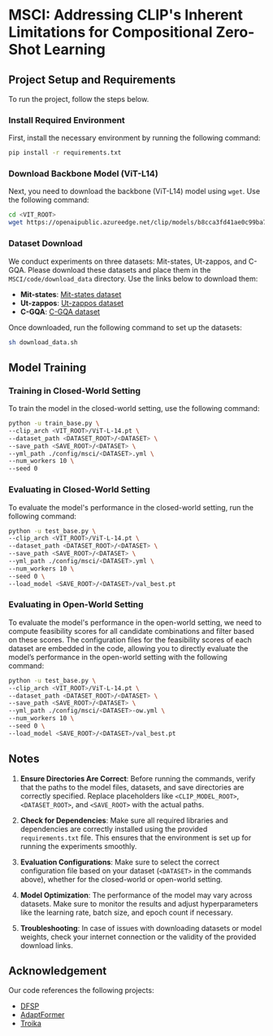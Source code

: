 # MSCI: Addressing CLIP's Inherent Limitations for Compositional Zero-Shot Learning

## Project Setup and Requirements

To run the project, follow the steps below.

### Install Required Environment

First, install the necessary environment by running the following command:

```bash
pip install -r requirements.txt
```

### Download Backbone Model (ViT-L14)

Next, you need to download the backbone (ViT-L14) model using `wget`. Use the following command:

```bash
cd <VIT_ROOT>
wget https://openaipublic.azureedge.net/clip/models/b8cca3fd41ae0c99ba7e8951adf17d267cdb84cd88be6f7c2e0eca1737a03836/ViT-L-14.pt
```

### Dataset Download

We conduct experiments on three datasets: Mit-states, Ut-zappos, and C-GQA. Please download these datasets and place them in the `MSCI/code/download_data` directory. Use the links below to download them:

- **Mit-states**: [Mit-states dataset](https://web.mit.edu/phillipi/Public/states_and_transformations/index.html)
- **Ut-zappos**: [Ut-zappos dataset](https://vision.cs.utexas.edu/projects/finegrained/utzap50k/)
- **C-GQA**: [C-GQA dataset](https://github.com/ExplainableML/czsl)

Once downloaded, run the following command to set up the datasets:

```bash
sh download_data.sh
```

## Model Training

### Training in Closed-World Setting

To train the model in the closed-world setting, use the following command:

```bash
python -u train_base.py \
--clip_arch <VIT_ROOT>/ViT-L-14.pt \
--dataset_path <DATASET_ROOT>/<DATASET> \
--save_path <SAVE_ROOT>/<DATASET> \
--yml_path ./config/msci/<DATASET>.yml \
--num_workers 10 \
--seed 0
```

### Evaluating in Closed-World Setting

To evaluate the model's performance in the closed-world setting, run the following command:

```bash
python -u test_base.py \
--clip_arch <VIT_ROOT>/ViT-L-14.pt \
--dataset_path <DATASET_ROOT>/<DATASET> \
--save_path <SAVE_ROOT>/<DATASET> \
--yml_path ./config/msci/<DATASET>.yml \
--num_workers 10 \
--seed 0 \
--load_model <SAVE_ROOT>/<DATASET>/val_best.pt
```

### Evaluating in Open-World Setting

To evaluate the model's performance in the open-world setting, we need to compute feasibility scores for all candidate combinations and filter based on these scores. The configuration files for the feasibility scores of each dataset are embedded in the code, allowing you to directly evaluate the model’s performance in the open-world setting with the following command:

```bash
python -u test_base.py \
--clip_arch <VIT_ROOT>/ViT-L-14.pt \
--dataset_path <DATASET_ROOT>/<DATASET> \
--save_path <SAVE_ROOT>/<DATASET> \
--yml_path ./config/msci/<DATASET>-ow.yml \
--num_workers 10 \
--seed 0 \
--load_model <SAVE_ROOT>/<DATASET>/val_best.pt
```

## Notes

1. **Ensure Directories Are Correct**: Before running the commands, verify that the paths to the model files, datasets, and save directories are correctly specified. Replace placeholders like `<CLIP_MODEL_ROOT>`, `<DATASET_ROOT>`, and `<SAVE_ROOT>` with the actual paths.

2. **Check for Dependencies**: Make sure all required libraries and dependencies are correctly installed using the provided `requirements.txt` file. This ensures that the environment is set up for running the experiments smoothly.

3. **Evaluation Configurations**: Make sure to select the correct configuration file based on your dataset (`<DATASET>` in the commands above), whether for the closed-world or open-world setting.

4. **Model Optimization**: The performance of the model may vary across datasets. Make sure to monitor the results and adjust hyperparameters like the learning rate, batch size, and epoch count if necessary.

5. **Troubleshooting**: In case of issues with downloading datasets or model weights, check your internet connection or the validity of the provided download links.


## Acknowledgement

Our code references the following projects:

* [DFSP](https://github.com/Forest-art/DFSP)
* [AdaptFormer](https://github.com/ShoufaChen/AdaptFormer)
* [Troika](https://github.com/bighuang624/Troika)










